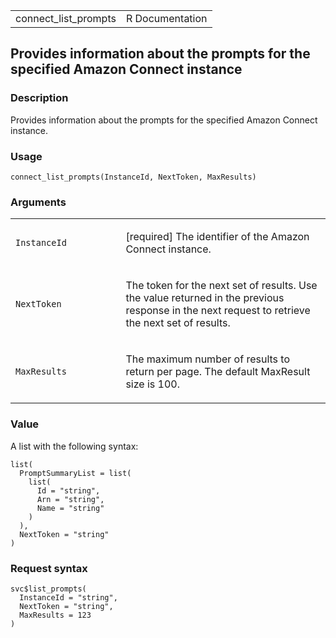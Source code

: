 <table style="width: 100%;">
<tbody>
<tr class="odd">
<td>connect_list_prompts</td>
<td style="text-align: right;">R Documentation</td>
</tr>
</tbody>
</table>

## Provides information about the prompts for the specified Amazon Connect instance

### Description

Provides information about the prompts for the specified Amazon Connect
instance.

### Usage

    connect_list_prompts(InstanceId, NextToken, MaxResults)

### Arguments

<table>
<colgroup>
<col style="width: 35%" />
<col style="width: 65%" />
</colgroup>
<tbody>
<tr class="odd">
<td><code id="connect_list_prompts_:_InstanceId">InstanceId</code></td>
<td><p>[required] The identifier of the Amazon Connect
instance.</p></td>
</tr>
<tr class="even">
<td><code id="connect_list_prompts_:_NextToken">NextToken</code></td>
<td><p>The token for the next set of results. Use the value returned in
the previous response in the next request to retrieve the next set of
results.</p></td>
</tr>
<tr class="odd">
<td><code id="connect_list_prompts_:_MaxResults">MaxResults</code></td>
<td><p>The maximum number of results to return per page. The default
MaxResult size is 100.</p></td>
</tr>
</tbody>
</table>

### Value

A list with the following syntax:

    list(
      PromptSummaryList = list(
        list(
          Id = "string",
          Arn = "string",
          Name = "string"
        )
      ),
      NextToken = "string"
    )

### Request syntax

    svc$list_prompts(
      InstanceId = "string",
      NextToken = "string",
      MaxResults = 123
    )
